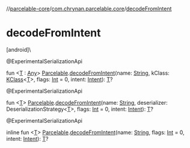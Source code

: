 //[parcelable-core](../../index.md)/[com.chrynan.parcelable.core](index.md)/[decodeFromIntent](decode-from-intent.md)

# decodeFromIntent

[android]\

@ExperimentalSerializationApi

fun &lt;[T](decode-from-intent.md) : [Any](https://kotlinlang.org/api/latest/jvm/stdlib/kotlin/-any/index.html)&gt; [Parcelable](-parcelable/index.md#1131268509%2FExtensions%2F-1462739831).[decodeFromIntent](decode-from-intent.md)(name: [String](https://kotlinlang.org/api/latest/jvm/stdlib/kotlin/-string/index.html), kClass: [KClass](https://kotlinlang.org/api/latest/jvm/stdlib/kotlin.reflect/-k-class/index.html)&lt;[T](decode-from-intent.md)&gt;, flags: [Int](https://kotlinlang.org/api/latest/jvm/stdlib/kotlin/-int/index.html) = 0, intent: [Intent](https://developer.android.com/reference/kotlin/android/content/Intent.html)): [T](decode-from-intent.md)?

@ExperimentalSerializationApi

fun &lt;[T](decode-from-intent.md)&gt; [Parcelable](-parcelable/index.md#1131268509%2FExtensions%2F-1462739831).[decodeFromIntent](decode-from-intent.md)(name: [String](https://kotlinlang.org/api/latest/jvm/stdlib/kotlin/-string/index.html), deserializer: DeserializationStrategy&lt;[T](decode-from-intent.md)&gt;, flags: [Int](https://kotlinlang.org/api/latest/jvm/stdlib/kotlin/-int/index.html) = 0, intent: [Intent](https://developer.android.com/reference/kotlin/android/content/Intent.html)): [T](decode-from-intent.md)?

@ExperimentalSerializationApi

inline fun &lt;[T](decode-from-intent.md)&gt; [Parcelable](-parcelable/index.md#1131268509%2FExtensions%2F-1462739831).[decodeFromIntent](decode-from-intent.md)(name: [String](https://kotlinlang.org/api/latest/jvm/stdlib/kotlin/-string/index.html), flags: [Int](https://kotlinlang.org/api/latest/jvm/stdlib/kotlin/-int/index.html) = 0, intent: [Intent](https://developer.android.com/reference/kotlin/android/content/Intent.html)): [T](decode-from-intent.md)?
